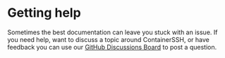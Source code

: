 <h1>Getting help</h1>

Sometimes the best documentation can leave you stuck with an issue. If you need help, want to discuss a topic around ContainerSSH, or have feedback you can use our [GitHub Discussions Board](https://github.com/ContainerSSH/ContainerSSH/discussions) to post a question.